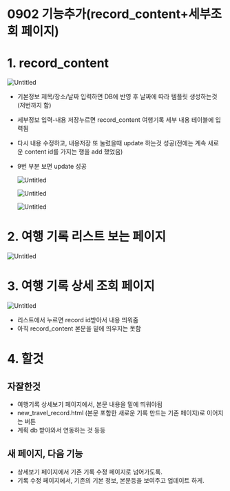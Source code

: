 # 0902 기능추가(record_content+세부조회 페이지)

# 1. record_content

![Untitled](0902%20%E1%84%80%E1%85%B5%E1%84%82%E1%85%B3%E1%86%BC%E1%84%8E%E1%85%AE%E1%84%80%E1%85%A1(record_content+%E1%84%89%E1%85%A6%E1%84%87%E1%85%AE%E1%84%8C%E1%85%A9%E1%84%92%E1%85%AC%20%E1%84%91%E1%85%A6%E1%84%8B%E1%85%B5%E1%84%8C%E1%85%B5)%20012ce2537b814d00b4b7992605917319/Untitled.png)

- 기본정보 제목/장소/날짜 입력하면 DB에 반영 후 날짜에 따라 템플릿 생성하는것(저번까지 함)
- 세부정보 입력-내용 저장누르면 record_content 여행기록 세부 내용 테이블에 입력됨
- 다시 내용 수정하고, 내용저장 또 눌렀을때 update 하는것 성공(전에는 계속 새로운 content id를 가지는 행을 add 했었음)

- 9번 부분 보면 update 성공
    
    ![Untitled](0902%20%E1%84%80%E1%85%B5%E1%84%82%E1%85%B3%E1%86%BC%E1%84%8E%E1%85%AE%E1%84%80%E1%85%A1(record_content+%E1%84%89%E1%85%A6%E1%84%87%E1%85%AE%E1%84%8C%E1%85%A9%E1%84%92%E1%85%AC%20%E1%84%91%E1%85%A6%E1%84%8B%E1%85%B5%E1%84%8C%E1%85%B5)%20012ce2537b814d00b4b7992605917319/Untitled%201.png)
    
    ![Untitled](0902%20%E1%84%80%E1%85%B5%E1%84%82%E1%85%B3%E1%86%BC%E1%84%8E%E1%85%AE%E1%84%80%E1%85%A1(record_content+%E1%84%89%E1%85%A6%E1%84%87%E1%85%AE%E1%84%8C%E1%85%A9%E1%84%92%E1%85%AC%20%E1%84%91%E1%85%A6%E1%84%8B%E1%85%B5%E1%84%8C%E1%85%B5)%20012ce2537b814d00b4b7992605917319/Untitled%202.png)
    
    ![Untitled](0902%20%E1%84%80%E1%85%B5%E1%84%82%E1%85%B3%E1%86%BC%E1%84%8E%E1%85%AE%E1%84%80%E1%85%A1(record_content+%E1%84%89%E1%85%A6%E1%84%87%E1%85%AE%E1%84%8C%E1%85%A9%E1%84%92%E1%85%AC%20%E1%84%91%E1%85%A6%E1%84%8B%E1%85%B5%E1%84%8C%E1%85%B5)%20012ce2537b814d00b4b7992605917319/Untitled%203.png)
    

# 2. 여행 기록 리스트 보는 페이지

![Untitled](0902%20%E1%84%80%E1%85%B5%E1%84%82%E1%85%B3%E1%86%BC%E1%84%8E%E1%85%AE%E1%84%80%E1%85%A1(record_content+%E1%84%89%E1%85%A6%E1%84%87%E1%85%AE%E1%84%8C%E1%85%A9%E1%84%92%E1%85%AC%20%E1%84%91%E1%85%A6%E1%84%8B%E1%85%B5%E1%84%8C%E1%85%B5)%20012ce2537b814d00b4b7992605917319/Untitled%204.png)

# 3. 여행 기록 상세 조회 페이지

![Untitled](0902%20%E1%84%80%E1%85%B5%E1%84%82%E1%85%B3%E1%86%BC%E1%84%8E%E1%85%AE%E1%84%80%E1%85%A1(record_content+%E1%84%89%E1%85%A6%E1%84%87%E1%85%AE%E1%84%8C%E1%85%A9%E1%84%92%E1%85%AC%20%E1%84%91%E1%85%A6%E1%84%8B%E1%85%B5%E1%84%8C%E1%85%B5)%20012ce2537b814d00b4b7992605917319/Untitled%205.png)

- 리스트에서 누르면 record id받아서 내용 띄워줌
- 아직 record_content 본문을 밑에 띄우지는 못함

# 4. 할것

## 자잘한것

- 여행기록 상세보기 페이지에서, 본문 내용을 밑에 띄워야됨
- new_travel_record.html (본문 포함한 새로운 기록 만드는 기존 페이지)로 이어지는 버튼
- 계획 db 받아와서 연동하는 것 등등

## 새 페이지, 다음 기능

- 상세보기 페이지에서 기존 기록 수정 페이지로 넘어가도록.
- 기록 수정 페이지에서, 기존의 기본 정보, 본문등을 보여주고 업데이트 하게.
